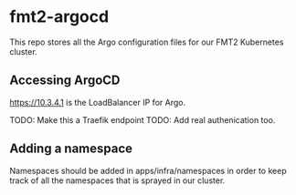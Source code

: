 # fmt2-argocd
This repo stores all the Argo configuration files for our FMT2 Kubernetes cluster.

## Accessing ArgoCD
https://10.3.4.1 is the LoadBalancer IP for Argo.

TODO: Make this a Traefik endpoint
TODO: Add real authenication too.

## Adding a namespace
Namespaces should be added in apps/infra/namespaces in order to keep track of all the namespaces that is sprayed in our cluster.